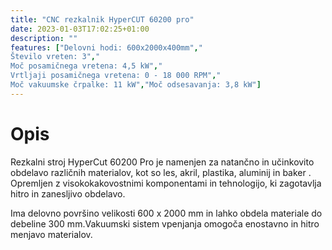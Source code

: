 ```yaml
---
title: "CNC rezkalnik HyperCUT 60200 pro"
date: 2023-01-03T17:02:25+01:00
description: ""
features: ["Delovni hodi: 600x2000x400mm","
Število vreten: 3","
Moč posamičnega vretena: 4,5 kW","
Vrtljaji posamičnega vretena: 0 - 18 000 RPM","
Moč vakuumske črpalke: 11 kW","Moč odsesavanja: 3,8 kW"]
---
```

<!-- ![Letak](letak.png) -->
# Opis 
Rezkalni stroj HyperCut 60200 Pro je namenjen za natančno in učinkovito obdelavo različnih materialov, kot so les, akril, plastika, aluminij in baker . Opremljen z visokokakovostnimi komponentami in tehnologijo, ki zagotavlja hitro in zanesljivo obdelavo.

Ima delovno površino velikosti 600 x 2000 mm in lahko obdela materiale do debeline 300 mm.Vakuumski sistem vpenjanja omogoča enostavno in hitro menjavo materialov.
